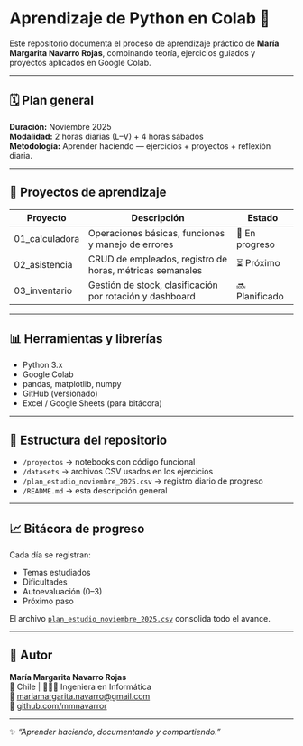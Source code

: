 # Aprendizaje de Python en Colab 🧠

Este repositorio documenta el proceso de aprendizaje práctico de **María Margarita Navarro Rojas**, combinando teoría, ejercicios guiados y proyectos aplicados en Google Colab.

---

## 🗓️ Plan general
**Duración:** Noviembre 2025  
**Modalidad:** 2 horas diarias (L–V) + 4 horas sábados  
**Metodología:** Aprender haciendo — ejercicios + proyectos + reflexión diaria.

---

## 🚀 Proyectos de aprendizaje

| Proyecto | Descripción | Estado |
|-----------|--------------|--------|
| 01_calculadora | Operaciones básicas, funciones y manejo de errores | 🔄 En progreso |
| 02_asistencia | CRUD de empleados, registro de horas, métricas semanales | ⏳ Próximo |
| 03_inventario | Gestión de stock, clasificación por rotación y dashboard | 🔜 Planificado |

---

## 📊 Herramientas y librerías
- Python 3.x  
- Google Colab  
- pandas, matplotlib, numpy  
- GitHub (versionado)  
- Excel / Google Sheets (para bitácora)

---

## 🧩 Estructura del repositorio
- `/proyectos` → notebooks con código funcional  
- `/datasets` → archivos CSV usados en los ejercicios  
- `/plan_estudio_noviembre_2025.csv` → registro diario de progreso  
- `/README.md` → esta descripción general  

---

## 📈 Bitácora de progreso
Cada día se registran:
- Temas estudiados  
- Dificultades  
- Autoevaluación (0–3)  
- Próximo paso  

El archivo [`plan_estudio_noviembre_2025.csv`](./plan_estudio_noviembre_2025.csv) consolida todo el avance.

---

## 🤝 Autor
**María Margarita Navarro Rojas**  
📍 Chile | 👩🏻‍💻 Ingeniera en Informática  
📧 mariamargarita.navarro@gmail.com  
🔗 [github.com/mmnavarror](https://github.com/mmnavarror)

---
✨ *“Aprender haciendo, documentando y compartiendo.”*
